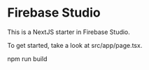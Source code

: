 # Firebase Studio

This is a NextJS starter in Firebase Studio.

To get started, take a look at src/app/page.tsx.

npm run build 

